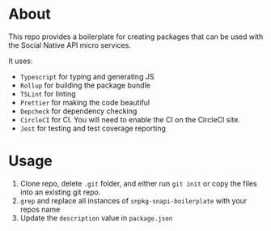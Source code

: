 # About

This repo provides a boilerplate for creating packages that can be used with the Social Native API micro services.

It uses:

 - `Typescript` for typing and generating JS
 - `Rollup` for building the package bundle
 - `TSLint` for linting
 - `Prettier` for making the code beautiful
 - `Depcheck` for dependency checking
 - `CircleCI` for CI. You will need to enable the CI on the CircleCI site.
 - `Jest` for testing and test coverage reporting

# Usage

1. Clone repo, delete `.git` folder, and either run `git init` or copy the files into an existing git repo.
2. `grep` and replace all instances of `snpkg-snapi-boilerplate` with your repos name
3. Update the `description` value in `package.json`
